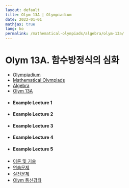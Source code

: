 ```yaml
---
layout: default
title: Olym 13A | Olympiadium
date: 2022-01-01
mathjax: true
lang: ko
permalink: /mathematical-olympiads/algebra/olym-13a/
---
```

<h1>Olym 13A. 함수방정식의 심화 </h1>
<ul class="breadcrumb">
	<li><a href="{{ site.homeurl }}">Olympiadium</a></li> 
	<li><a href="{{ site.homeurl }}mathematical-olympiads/">Mathematical Olympiads</a></li> 
	<li><a href="{{ site.homeurl }}mathematical-olympiads/algebra/">Algebra</a></li> 
	<li><a href="{{ site.homeurl }}mathematical-olympiads/algebra/olym-13a/">Olym 13A</a></li>
</ul>
<div class="6u 12u$(medium)">
<ul>
  <li><h4>Example Lecture 1</h4></li>
  <li><h4>Example Lecture 2</h4></li>
  <li><h4>Example Lecture 3</h4></li>
  <li><h4>Example Lecture 4</h4></li>
  <li><h4>Example Lecture 5</h4></li>
</ul>
</div>
<div class="6u$ 12u$(medium)">
<ul class="actions vertical">
  <li><a href="{{ site.url }}{{ site.baseurl }}{{ page.permalink }}theorems-and-techniques" class="button fit mid">이론 및 기술</a></li>
  <li><a href="{{ site.url }}{{ site.baseurl }}{{ page.permalink }}exercise-problems" class="button fit mid">연습문제</a></li>
  <li><a href="{{ site.url }}{{ site.baseurl }}{{ page.permalink }}practice-problems" class="button fit mid">실전문제</a></li>
  <li><a href="{{ site.url }}{{ site.baseurl }}{{ page.permalink }}olym-handouts" class="button fit mid">Olym 통신강좌</a></li>
</ul>
</div>
</div>
